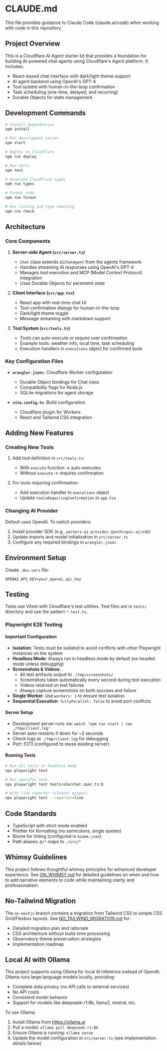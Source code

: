 # CLAUDE.md

This file provides guidance to Claude Code (claude.ai/code) when working with code in this repository.

## Project Overview

This is a Cloudflare AI Agent starter kit that provides a foundation for building AI-powered chat agents using Cloudflare's Agent platform. It includes:
- React-based chat interface with dark/light theme support
- AI agent backend using OpenAI's GPT-4
- Tool system with human-in-the-loop confirmation
- Task scheduling (one-time, delayed, and recurring)
- Durable Objects for state management

## Development Commands

```bash
# Install dependencies
npm install

# Run development server
npm start

# Deploy to Cloudflare
npm run deploy

# Run tests
npm test

# Generate Cloudflare types
npm run types

# Format code
npm run format

# Run linting and type checking
npm run check
```

## Architecture

### Core Components

1. **Server-side Agent (`src/server.ts`)**
   - `Chat` class extends `AIChatAgent` from the agents framework
   - Handles streaming AI responses using OpenAI's GPT-4
   - Manages tool execution and MCP (Model Context Protocol) integration
   - Uses Durable Objects for persistent state

2. **Client Interface (`src/app.tsx`)**
   - React app with real-time chat UI
   - Tool confirmation dialogs for human-in-the-loop
   - Dark/light theme toggle
   - Message streaming with markdown support

3. **Tool System (`src/tools.ts`)**
   - Tools can auto-execute or require user confirmation
   - Example tools: weather info, local time, task scheduling
   - Execution handlers in `executions` object for confirmed tools

### Key Configuration Files

- **`wrangler.jsonc`**: Cloudflare Worker configuration
  - Durable Object bindings for Chat class
  - Compatibility flags for Node.js
  - SQLite migrations for agent storage

- **`vite.config.ts`**: Build configuration
  - Cloudflare plugin for Workers
  - React and Tailwind CSS integration

## Adding New Features

### Creating New Tools

1. Add tool definition in `src/tools.ts`:
   - With `execute` function → auto-executes
   - Without `execute` → requires confirmation

2. For tools requiring confirmation:
   - Add execution handler to `executions` object
   - Update `toolsRequiringConfirmation` in `app.tsx`

### Changing AI Provider

Default uses OpenAI. To switch providers:
1. Install provider SDK (e.g., `workers-ai-provider`, `@anthropic-ai/sdk`)
2. Update imports and model initialization in `src/server.ts`
3. Configure any required bindings in `wrangler.jsonc`

## Environment Setup

Create `.dev.vars` file:
```env
OPENAI_API_KEY=your_openai_api_key
```

## Testing

Tests use Vitest with Cloudflare's test utilities. Test files are in `tests/` directory and use the pattern `*.test.ts`.

### Playwright E2E Testing

#### Important Configuration
- **Isolation**: Tests must be isolated to avoid conflicts with other Playwright instances on the system
- **Headless Mode**: Always run in headless mode by default (no headed mode unless debugging)
- **Screenshots & Videos**: 
  - All test artifacts output to `./tmp/screenshots/`
  - Screenshots taken automatically every second during test execution
  - Videos retained on test failures
  - Always capture screenshots on both success and failure
- **Single Worker**: Use `workers: 1` to ensure test isolation
- **Sequential Execution**: `fullyParallel: false` to avoid port conflicts

#### Server Setup
- Development server runs via: `watch 'npm run start | tee ./tmp/client.log'`
- Server auto-restarts if down for ~2 seconds
- Check logs at `./tmp/client.log` for debugging
- Port: 5173 (configured to reuse existing server)

#### Running Tests
```bash
# Run all tests in headless mode
npx playwright test

# Run specific test
npx playwright test tests/e2e/chat.spec.ts:8

# With line reporter (cleaner output)
npx playwright test --reporter=line
```

## Code Standards

- TypeScript with strict mode enabled
- Prettier for formatting (no semicolons, single quotes)
- Biome for linting (configured in `biome.json`)
- Path aliases: `@/*` maps to `./src/*`

## Whimsy Guidelines

This project follows thoughtful whimsy principles for enhanced developer experience. See [ON_WHIMSY.md](./ON_WHIMSY.md) for detailed guidelines on when and how to add narrative elements to code while maintaining clarity and professionalism.

## No-Tailwind Migration

The `no-nextjs` branch contains a migration from Tailwind CSS to simple CSS Grid/Flexbox layouts. See [NO_TAILWIND_MIGRATION.md](./NO_TAILWIND_MIGRATION.md) for:
- Detailed migration plan and rationale
- CSS architecture without build-time processing
- Observatory theme preservation strategies
- Implementation roadmap

## Local AI with Ollama

This project supports using Ollama for local AI inference instead of OpenAI. Ollama runs large language models locally, providing:
- Complete data privacy (no API calls to external services)
- No API costs
- Consistent model behavior
- Support for models like deepseek-r1:8b, llama2, mistral, etc.

To use Ollama:
1. Install Ollama from https://ollama.ai
2. Pull a model: `ollama pull deepseek-r1:8b`
3. Ensure Ollama is running: `ollama serve`
4. Update the model configuration in `src/server.ts` (see implementation details below)